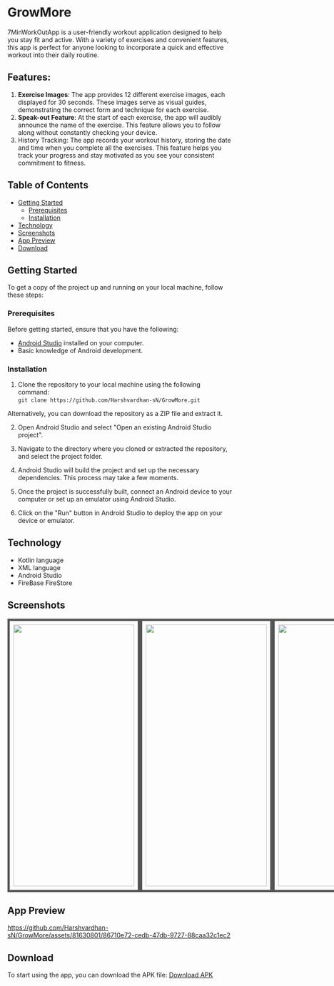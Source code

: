 # GrowMore

7MinWorkOutApp is a user-friendly workout application designed to help you stay fit and active. With a variety of exercises and convenient features, this app is perfect for anyone looking to incorporate a quick and effective workout into their daily routine.

## Features:
<ol>
  <li><b>Exercise Images</b>: The app provides 12 different exercise images, each displayed for 30 seconds. These images serve as visual guides, demonstrating the correct form and technique for each exercise.
  </li>
  <li>
    <b>Speak-out Feature</b>: At the start of each exercise, the app will audibly announce the name of the exercise. This feature allows you to follow along without constantly checking your device.
  </li>
  <li>
    History Tracking: The app records your workout history, storing the date and time when you complete all the exercises. This feature helps you track your progress and stay motivated as you see your consistent commitment to fitness.
  </li>
</ol>

## Table of Contents

- [Getting Started](#getting-started)
  - [Prerequisites](#prerequisites)
  - [Installation](#installation)
- [Technology](#technology)
- [Screenshots](#screenshots)
- [App Preview](#app-preview)
- [Download](#download)

## Getting Started

To get a copy of the project up and running on your local machine, follow these steps:

### Prerequisites

Before getting started, ensure that you have the following:

- [Android Studio](https://developer.android.com/studio) installed on your computer.
- Basic knowledge of Android development.

### Installation 

1. Clone the repository to your local machine using the following command: <br>
```git clone https://github.com/Harshvardhan-sN/GrowMore.git```

Alternatively, you can download the repository as a ZIP file and extract it.

2. Open Android Studio and select "Open an existing Android Studio project".

3. Navigate to the directory where you cloned or extracted the repository, and select the project folder.

4. Android Studio will build the project and set up the necessary dependencies. This process may take a few moments.

5. Once the project is successfully built, connect an Android device to your computer or set up an emulator using Android Studio.

6. Click on the "Run" button in Android Studio to deploy the app on your device or emulator.

## Technology
- Kotlin language
- XML language
- Android Studio
- FireBase FireStore

## Screenshots

<div style="display: flex;">
  <img src="https://github.com/Harshvardhan-sN/GrowMore/blob/main/screenshots/intro.jpg" width="271" height="587" style="border: 5px solid #555; padding: 8px;">
  <img src="https://github.com/Harshvardhan-sN/GrowMore/blob/main/screenshots/splash.jpg" width="271" height="587" style="border: 5px solid #555; padding: 8px;">
  <img src="https://github.com/Harshvardhan-sN/GrowMore/blob/main/screenshots/1.jpg" width="271" height="587" style="border: 5px solid #555; padding: 8px;">
  <img src="https://github.com/Harshvardhan-sN/GrowMore/blob/main/screenshots/2.jpg" width="271" height="587" style="border: 5px solid #555; padding: 8px;">
  <img src="https://github.com/Harshvardhan-sN/GrowMore/blob/main/screenshots/3.jpg" width="271" height="587" style="border: 5px solid #555; padding: 8px;">
</div>


## App Preview

https://github.com/Harshvardhan-sN/GrowMore/assets/81630801/86710e72-cedb-47db-9727-88caa32c1ec2

## Download
To start using the app, you can download the APK file: <a href="https://drive.google.com/file/d/1s6xgx_nmLq9MR-F-9rdiO423NQuTA_fJ/view?usp=drive_link" target="_blank">Download APK</a>
